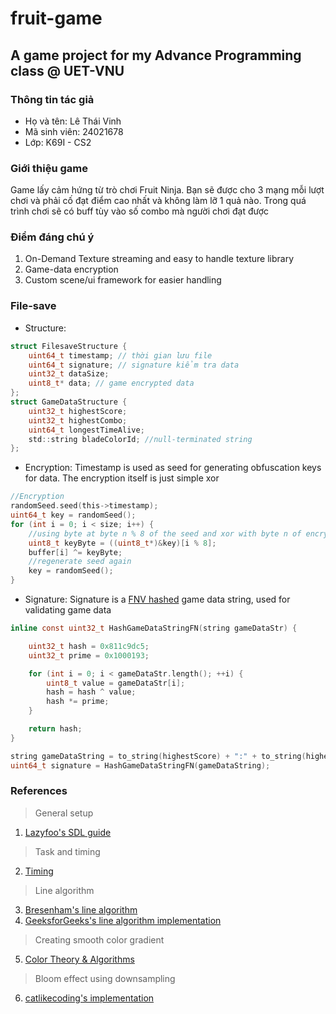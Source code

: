 # fruit-game

## A game project for my Advance Programming class @ UET-VNU

### Thông tin tác giả
* Họ và tên: Lê Thái Vinh
* Mã sinh viên: 24021678
* Lớp: K69I - CS2

### Giới thiệu game
Game lấy cảm hứng từ trò chơi Fruit Ninja. Bạn sẽ được cho 3 mạng mỗi lượt chơi và phải cố đạt điểm cao nhất và không làm lỡ 1 quả nào.
Trong quá trình chơi sẽ có buff tùy vào số combo mà người chơi đạt được

### Điểm đáng chú ý
1. On-Demand Texture streaming and easy to handle texture library
2. Game-data encryption
3. Custom scene/ui framework for easier handling

### File-save
* Structure:
```c
struct FilesaveStructure {
	uint64_t timestamp; // thời gian lưu file
	uint64_t signature; // signature kiểm tra data
	uint32_t dataSize;
	uint8_t* data; // game encrypted data
};
struct GameDataStructure {
	uint32_t highestScore;
	uint32_t highestCombo;
	uint64_t longestTimeAlive;
	std::string bladeColorId; //null-terminated string
};
```

* Encryption:
Timestamp is used as seed for generating obfuscation keys for data. The encryption itself is just simple xor
```c
//Encryption
randomSeed.seed(this->timestamp);
uint64_t key = randomSeed();
for (int i = 0; i < size; i++) {
	//using byte at byte n % 8 of the seed and xor with byte n of encrypted buffer
	uint8_t keyByte = ((uint8_t*)&key)[i % 8]; 
	buffer[i] ^= keyByte;
	//regenerate seed again
	key = randomSeed();
}
```

* Signature: Signature is a [FNV hashed](https://en.wikipedia.org/wiki/Fowler%E2%80%93Noll%E2%80%93Vo_hash_function) game data string, used for validating game data
```c
inline const uint32_t HashGameDataStringFN(string gameDataStr) {

	uint32_t hash = 0x811c9dc5;
	uint32_t prime = 0x1000193;

	for (int i = 0; i < gameDataStr.length(); ++i) {
		uint8_t value = gameDataStr[i];
		hash = hash ^ value;
		hash *= prime;
	}

	return hash;
}

string gameDataString = to_string(highestScore) + ":" + to_string(highestComboAchieved) + ":" + to_string(longestTimeAlive)
uint64_t signature = HashGameDataStringFN(gameDataString);
```

### References
> General setup
1. [Lazyfoo's SDL guide](https://lazyfoo.net/tutorials/SDL/index.php)
> Task and timing
2. [Timing](https://thenumb.at/cpp-course/sdl2/08/08.html#physics)
> Line algorithm
3. [Bresenham's line algorithm](https://en.wikipedia.org/wiki/Bresenham%27s_line_algorithm)
4. [GeeksforGeeks's line algorithm implementation](https://www.geeksforgeeks.org/bresenhams-line-generation-algorithm/)
> Creating smooth color gradient
5. [Color Theory & Algorithms](https://en.wikibooks.org/wiki/Color_Theory/Algorithms#LAB)
> Bloom effect using downsampling
6. [catlikecoding's implementation](https://catlikecoding.com/unity/tutorials/advanced-rendering/bloom/)